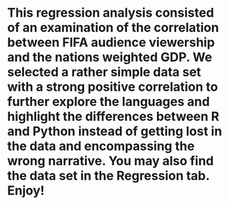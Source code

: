 # This regression analysis consisted of an examination of the correlation between FIFA audience viewership and the nations weighted GDP. We selected a rather simple data set with a strong positive correlation to further explore the languages and highlight the differences between R and Python instead of getting lost in the data and encompassing the wrong narrative. You may also find the data set in the Regression tab. Enjoy!
